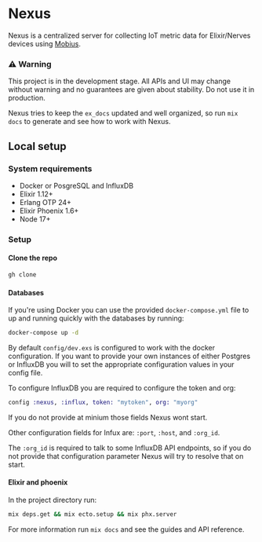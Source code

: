 # Nexus

Nexus is a centralized server for collecting IoT metric data for Elixir/Nerves
devices using [Mobius](https://hexdocs.pm/mobius/readme.html).

### ⚠️ Warning
This project is in the development stage. All APIs and UI may change without
warning and no guarantees are given about stability. Do not use it in
production. 

Nexus tries to keep the `ex_docs` updated and well organized, so run `mix docs`
to generate and see how to work with Nexus.

## Local setup

### System requirements

* Docker or PosgreSQL and InfluxDB
* Elixir 1.12+
* Erlang OTP 24+
* Elixir Phoenix 1.6+
* Node 17+

### Setup

#### Clone the repo

```bash
gh clone
```

#### Databases

If you're using Docker you can use the provided `docker-compose.yml` file to up
and running quickly with the databases by running:

```bash
docker-compose up -d
```

By default `config/dev.exs` is configured to work with the docker configuration.
If you want to provide your own instances of either Postgres or InfluxDB you
will to set the appropriate configuration values in your config file.

To configure InfluxDB you are required to configure the token and org:

```elixir
config :nexus, :influx, token: "mytoken", org: "myorg"
```

If you do not provide at minium those fields Nexus wont start.

Other configuration fields for Infux are: `:port`, `:host`, and `:org_id`.

The `:org_id` is required to talk to some InfluxDB API endpoints, so if you do
not provide that configuration parameter Nexus will try to resolve that on
start.

#### Elixir and phoenix

In the project directory run:

```bash
mix deps.get && mix ecto.setup && mix phx.server
```

For more information run `mix docs` and see the guides and API reference.
